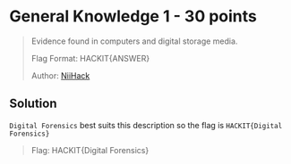 # General Knowledge 1 - 30 points 

> Evidence found in computers and digital storage media.
>
> Flag Format: HACKIT{ANSWER}
>
> Author: [NiiHack](https://niihackgh.com)

## Solution
`Digital Forensics` best suits this description so the flag is `HACKIT{Digital Forensics}`

> Flag: HACKIT{Digital Forensics}